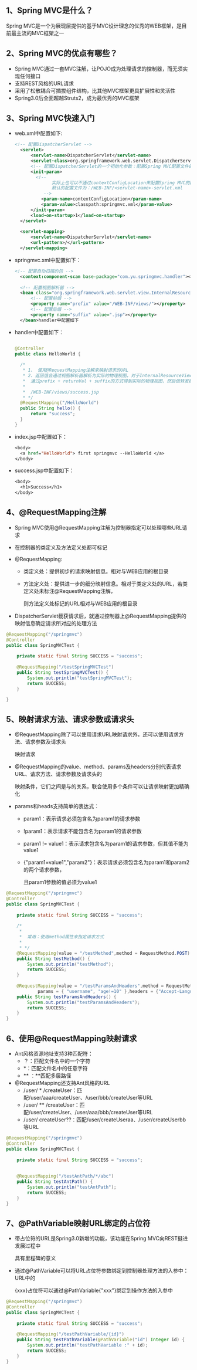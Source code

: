 ## 1、Spring MVC是什么？

Spring MVC是一个为展现层提供的基于MVC设计理念的优秀的WEB框架，是目前最主流的MVC框架之一

## 2、Spring MVC的优点有哪些？

- Spring MVC通过一套MVC注解，让POJO成为处理请求的控制器，而无须实现任何接口
- 支持REST风格的URL请求
- 采用了松散耦合可插拔组件结构，比其他MVC框架更具扩展性和灵活性
- Spring3.0后全面超越Struts2，成为最优秀的MVC框架

## 3、Spring MVC快速入门

- web.xml中配置如下:

  ```xml
  <!-- 配置DispatcherServlet -->
    <servlet>
    	<servlet-name>DispatcherServlet</servlet-name>
    	<servlet-class>org.springframework.web.servlet.DispatcherServlet</servlet-class>
    	<!-- 配置DispatcherServlet的一个初始化参数：配置Spring MVC配置文件的位置和名称 -->
    	<init-param>
          <!-- 
    			实际上也可以不通过contextConfigLocation来配置Spring MVC的配置文件，而使用默认的配置文件
    			默认的配置文件为：/WEB-INF/<servlet-name>-servlet.xml
    		 -->
    		<param-name>contextConfigLocation</param-name>
    		<param-value>classpath:springmvc.xml</param-value>
    	</init-param>
    	<load-on-startup>1</load-on-startup>
    </servlet>
    
    <servlet-mapping>
    	<servlet-name>DispatcherServlet</servlet-name>
    	<url-pattern>/</url-pattern>
    </servlet-mapping>
  ```

- springmvc.xml中配置如下：

  ```xml
  <!-- 配置自动扫描的包 -->
  	<context:component-scan base-package="com.yu.springmvc.handler"></context:component-scan>
  	
  	<!-- 配置视图解析器 -->
  	<bean class="org.springframework.web.servlet.view.InternalResourceViewResolver">
  		<!-- 配置前缀 -->
  		<property name="prefix" value="/WEB-INF/views/"></property>
  		<!-- 配置后缀 -->
  		<property name="suffix" value=".jsp"></property>
  	</bean>handler中配置如下
  ```

- handler中配置如下：

  ```java
  
  @Controller
  public class HelloWorld {
  	
  	/*
  	 * 1、 使用@RequestMapping注解来映射请求的URL
  	 * 2、返回值会通过视图解析器解析为实际的物理视图，对于InternalResourceViewResolver解析器，会做出如下解析：
  	 *	通过prefix + returnVal + suffix的方式得到实际的物理视图，然后做转发操作
  	 *
  	 *	/WEB-INF/views/success.jsp
  	 * */
  	@RequestMapping("/HelloWorld")
  	public String hello() {
  		return "success";
  	}
  }
  ```

- index.jsp中配置如下：

  ```jsp
  <body>
  	<a href="HelloWorld"> first springmvc --HelloWorld </a>
  </body>
  ```

- success.jsp中配置如下：

  ```jsp
  <body>
  	<h1>Success</h1>
  </body>
  ```

## 4、@RequestMapping注解

- Spring MVC使用@RequestMapping注解为控制器指定可以处理哪些URL请求

- 在控制器的类定义及方法定义处都可标记

- @RequestMapping:

  - 类定义处：提供初步的请求映射信息。相对与WEB应用的根目录

  - 方法定义处：提供进一步的细分映射信息。相对于类定义处的URL，若类定义处未标注@RequestMapping注解，

    则方法定义处标记的URL相对与WEB应用的根目录

- DispatcherServlet截获请求后，就通过控制器上@RequestMapping提供的映射信息确定请求所对应的处理方法

```java
@RequestMapping("/springmvc")
@Controller
public class SpringMVCTest {
	
	private static final String SUCCESS = "success";
	
	@RequestMapping("/testSpringMVCTest")
	public String testSpringMVCTest() {
		System.out.println("testSpringMVCTest");
		return SUCCESS;
	}

}
```

## 5、映射请求方法、请求参数或请求头

- @RequestMapping除了可以使用请求URL映射请求外，还可以使用请求方法、请求参数及请求头

  映射请求

- @RequestMapping的value、method、params及headers分别代表请求URL、请求方法、请求参数及请求头的

  映射条件，它们之间是与的关系，联合使用多个条件可以让请求映射更加精确化

- params和heads支持简单的表达式：

  - param1：表示请求必须包含名为param1的请求参数

  - !param1：表示请求不能包含名为param1的请求参数

  - param1  !=  value1：表示请求包含名为param1的请求参数，但其值不能为value1

  - {"param1=value1","param2"}：表示请求必须包含名为param1和param2的两个请求参数，

    且param1参数的值必须为value1

```java
@RequestMapping("/springmvc")
@Controller
public class SpringMVCTest {
	
	private static final String SUCCESS = "success";
	
	/*
	 * 
	 * 	常用：使用method属性来指定请求方式
	 * 
	 * */
	@RequestMapping(value = "/testMethod",method = RequestMethod.POST)
	public String testMethod() {
		System.out.println("testMethod");
		return SUCCESS;
	}
	
	@RequestMapping(value = "/testParamsAndHeaders",method = RequestMethod.GET,
			params = { "username", "age!=10" },headers = {"Accept-Language: zh-CN"})
	public String testParamsAndHeaders() {
		System.out.println("testParamsAndHeaders");
		return SUCCESS;
	}
}
```



## 6、使用@RequestMapping映射请求

- Ant风格资源地址支持3种匹配符：
  - ？：匹配文件名中的一个字符
  - *：匹配文件名中的任意字符
  - ** ：**匹配多层路径
- @RequestMapping还支持Ant风格的URL
  - /user/ * /createUser：匹配/user/aaa/createUser、/user/bbb/createUser等URL
  - /user/ ** /createUser：匹配/user/createUser、/user/aaa/bbb/createUser等URL
  - /user/ createUser??：匹配/user/createUseraa、/user/createUserbb等URL

```java
@RequestMapping("/springmvc")
@Controller
public class SpringMVCTest {
	
	private static final String SUCCESS = "success";
	
	
	@RequestMapping("/testAntPath/*/abc")
	public String testAntPath() {
		System.out.println("testAntPath");
		return SUCCESS;
	}
}
```



## 7、@PathVariable映射URL绑定的占位符

- 带占位符的URL是Spring3.0新增的功能，该功能在Spring MVC向REST挺进发展过程中

  具有里程碑的意义

- 通过@PathVariable可以将URL占位符参数绑定到控制器处理方法的入参中：URL中的

  {xxx}占位符可以通过@PathVariable{"xxx"}绑定到操作方法的入参中

```java
@RequestMapping("/springmvc")
@Controller
public class SpringMVCTest {
	
	private static final String SUCCESS = "success";
	
	@RequestMapping("/testPathVariable/{id}")
	public String testPathVariable(@PathVariable("id") Integer id) {
		System.out.println("testPathVariable :" + id);
		return SUCCESS;
	}
}
```


